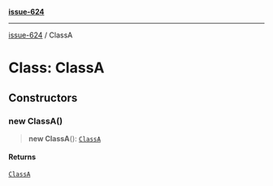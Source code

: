 [**issue-624**](../index.md)

***

[issue-624](../index.rst) / ClassA

# Class: ClassA

## Constructors

### new ClassA()

> **new ClassA**(): [`ClassA`](ClassA.md)

#### Returns

[`ClassA`](ClassA.md)
